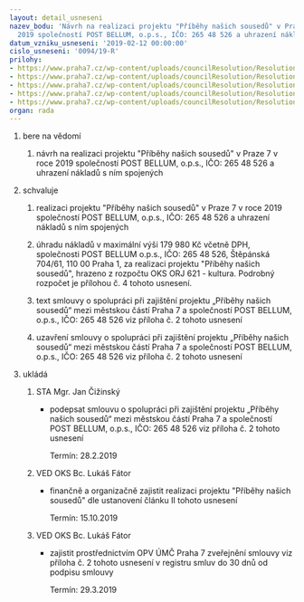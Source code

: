 ```yaml
---
layout: detail_usneseni
nazev_bodu: 'Návrh na realizaci projektu "Příběhy našich sousedů" v Praze 7 v roce
  2019 společností POST BELLUM, o.p.s., IČO: 265 48 526 a uhrazení nákladů s ním spojených'
datum_vzniku_usneseni: '2019-02-12 00:00:00'
cislo_usneseni: '0094/19-R'
prilohy:
- https://www.praha7.cz/wp-content/uploads/councilResolution/Resolutions/30618/export/M6DV_PostBellum_2019~430335.docx
- https://www.praha7.cz/wp-content/uploads/councilResolution/Resolutions/30618/export/S3_Post_Bellum_2019_V~430334.doc
- https://www.praha7.cz/wp-content/uploads/councilResolution/Resolutions/30618/export/PostBellum2019_popisprojektu_AN~430332.pdf
- https://www.praha7.cz/wp-content/uploads/councilResolution/Resolutions/30618/export/PostBellum2019_rozpocet~430331.pdf
- https://www.praha7.cz/wp-content/uploads/councilResolution/Resolutions/30618/export/export~430738.pdf
organ: rada
---
```

<ol id="urzList" class="urzList_view"><li class="urzClass1" id=""><span name="1">bere na vědomí</span><ol class="urzOlClass decimal "><li class="urzClass2" id="" style="text-align: left;"><span><p>návrh na realizaci projektu "Příběhy našich sousedů" v Praze 7 v roce 2019 společností POST BELLUM, o.p.s., IČO: 265 48 526 a uhrazení nákladů s ním spojených</p></span></li></ol></li><li class="urzClass1" id=""><span name="24">schvaluje</span><ol class="urzOlClass decimal "><li class="urzClass2" id="" style="text-align: left;"><span><p>realizaci projektu "Příběhy našich sousedů" v Praze 7 v roce 2019 společností POST BELLUM, o.p.s., IČO: 265 48 526 a uhrazení nákladů s ním spojených<br></p></span></li><li class="urzClass2" id="" style="text-align: left;"><span><p>úhradu nákladů v maximální výši 179 980 Kč včetně DPH, společnosti POST BELLUM o.p.s., IČO: 265 48 526, Štěpánská 704/61, 110 00 Praha 1, za realizaci projektu "Příběhy našich sousedů", hrazeno z rozpočtu OKS ORJ 621 - kultura. Podrobný rozpočet je přílohou č. 4 tohoto usnesení.</p></span></li><li class="urzClass2" id="" style="text-align: left;"><span><p>text smlouvy o spolupráci při zajištění projektu „Příběhy našich sousedů“ mezi městskou částí Praha 7 a společností POST BELLUM, o.p.s., IČO: 265 48 526 viz příloha č. 2 tohoto usnesení</p></span></li><li class="urzClass2" id="" style="text-align: left;"><span><p>uzavření smlouvy o spolupráci při zajištění projektu „Příběhy našich sousedů“ mezi městskou částí Praha 7 a společností POST BELLUM, o.p.s., IČO: 265 48 526 viz příloha č. 2 tohoto usnesení</p></span></li></ol></li><li class="urzClass1" id="urzUkoly"><span name="1">ukládá</span><ol class="urzOlClass"><li class="urzClass2"><span><p>STA Mgr. Jan Čižinský</p></span><ul class="urzUlClass"><li class="urzClass3"><span><p>podepsat smlouvu o spolupráci při zajištění projektu „Příběhy našich sousedů“ mezi městskou částí Praha 7 a společností POST BELLUM, o.p.s., IČO: 265 48 526 viz příloha č. 2 tohoto usnesení</p></span><span class="urzUkolTermin">  Termín:&nbsp;28.2.2019</span></li></ul></li><li class="urzClass2"><span><p>VED OKS Bc. Lukáš Fátor</p></span><ul class="urzUlClass"><li class="urzClass3"><span><p>finančně a organizačně zajistit realizaci projektu "Příběhy našich sousedů" dle ustanovení článku II tohoto usnesení</p></span><span class="urzUkolTermin">  Termín:&nbsp;15.10.2019</span></li></ul></li><li class="urzClass2"><span><p>VED OKS Bc. Lukáš Fátor</p></span><ul class="urzUlClass"><li class="urzClass3"><span><p>zajistit prostřednictvím OPV ÚMČ Praha 7 zveřejnění smlouvy viz příloha č. 2 tohoto usnesení v registru smluv do 30 dnů od podpisu smlouvy</p></span><span class="urzUkolTermin">  Termín:&nbsp;29.3.2019</span></li></ul></li></ol></li></ol>